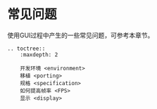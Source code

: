 # 常见问题

使用GUI过程中产生的一些常见问题，可参考本章节。

```eval_rst
.. toctree::
    :maxdepth: 2

    开发环境 <environment>
    移植 <porting>
    规格 <specification>
    如何提高帧率 <FPS>
    显示 <display>
```
